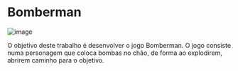 # Bomberman

![image](https://user-images.githubusercontent.com/93329804/146585833-349abead-263d-401e-8eef-f436dd77bf3f.png)

O objetivo deste trabalho é desenvolver o jogo Bomberman. 
O jogo consiste numa personagem que coloca bombas no chão, de forma ao explodirem, abrirem caminho para o objetivo.
